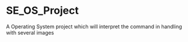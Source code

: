 SE_OS_Project
=============

A Operating System project which will interpret the command in handling with several images
